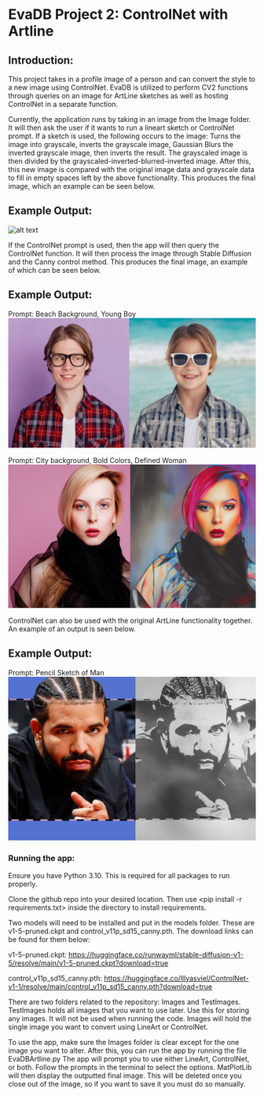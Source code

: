 # EvaDB Project 2: ControlNet with Artline
## Introduction:
This project takes in a profile image of a person and can convert the style to a new image using ControlNet. EvaDB is utilized to perform CV2 functions through queries on an image for ArtLine sketches as well as hosting ControlNet in a separate function. 

Currently, the application runs by taking in an image from the Image folder. It will then ask the user if it wants to run a lineart sketch or ControlNet prompt. 
If a sketch is used, the following occurs to the image: Turns the image into grayscale, inverts the grayscale image, Gaussian Blurs the inverted grayscale image, then inverts the result. The grayscaled image is then divided by the grayscaled-inverted-blurred-inverted image. After this, this new image is compared with the original image data and grayscale data to fill in empty spaces left by the above functionality. This produces the final image, which an example can be seen below.

## Example Output:
![alt text](https://github.com/JohnK70/EvaDBP1Artline/blob/main/githubImage.png?raw=true)

If the ControlNet prompt is used, then the app will then query the ControlNet function. It will then process the image through Stable Diffusion and the Canny control method. This produces the final image, an example of which can be seen below.

## Example Output:
Prompt: Beach Background, Young Boy
![alt text](https://github.com/JohnK70/EvaDB-ControlNet-Artline/blob/main/ControlNetTeen.png?raw=true)

Prompt: City background, Bold Colors, Defined Woman
![alt text](https://github.com/JohnK70/EvaDB-ControlNet-Artline/blob/main/modelCityWoman.png?raw=true)

ControlNet can also be used with the original ArtLine functionality together. An example of an output is seen below.

## Example Output:
Prompt: Pencil Sketch of Man
![alt text](https://github.com/JohnK70/EvaDB-ControlNet-Artline/blob/main/DrakeControlArtLine.png?raw=true)

### Running the app:
Ensure you have Python 3.10. This is required for all packages to run properly.

Clone the github repo into your desired location. Then use <pip install -r requirements.txt> inside the directory to install requirements.

Two models will need to be installed and put in the models folder. These are v1-5-pruned.ckpt and control_v11p_sd15_canny.pth. The download links can be found for them below:

v1-5-pruned.ckpt: https://huggingface.co/runwayml/stable-diffusion-v1-5/resolve/main/v1-5-pruned.ckpt?download=true

control_v11p_sd15_canny.pth: https://huggingface.co/lllyasviel/ControlNet-v1-1/resolve/main/control_v11p_sd15_canny.pth?download=true

There are two folders related to the repository: Images and TestImages.
TestImages holds all images that you want to use later. Use this for storing any images. It will not be used when running the code.
Images will hold the single image you want to convert using LineArt or ControlNet.

To use the app, make sure the Images folder is clear except for the one image you want to alter.
After this, you can run the app by running the file EvaDBArtline.py
The app will prompt you to use either LineArt, ControlNet, or both. Follow the prompts in the terminal to select the options.
MatPlotLib will then display the outputted final image. This will be deleted once you close out of the image, so if you want to save it you must do so manually.
